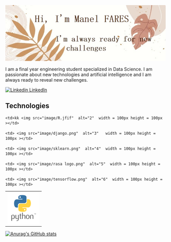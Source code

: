 <p align="center">
  <img src="image/intro.jpg">
</p>


I am a final year engineering student specialized in Data Science. I am passionate about new technologies and artificial intelligence and I am always ready to reveal new challenges.


[![Linkedin](https://i.stack.imgur.com/gVE0j.png) LinkedIn](https://www.linkedin.com/)

## Technologies


<table>
  <tr>
    <td> <img src="image/Python.png"  alt="1"  width = 100px height = 100px ></td>

    <td>kk <img src="image/R.jfif"  alt="2"  width = 100px height = 100px ></td>

    <td> <img src="image/django.png"  alt="3"   width = 100px height = 100px ></td>

    <td> <img src="image/sklearn.png"  alt="4"  width = 100px height = 100px ></td>
    
    <td> <img src="image/rasa logo.png"  alt="5"  width = 100px height = 100px ></td>
    
    <td> <img src="image/tensorflow.png"  alt="6"  width = 100px height = 100px ></td>
  </tr>
</table>


[![Anurag's GitHub stats](https://github-readme-stats.vercel.app/api?username=Manel-Fares&count_private=true&show_icons=true&theme=radical)
](https://github.com/anuraghazra/github-readme-stats)


<!--
**Manel-Fares/Manel-Fares** is a ✨ _special_ ✨ repository because its `README.md` (this file) appears on your GitHub profile.



Here are some ideas to get you started:


- 🔭 I’m currently working on decision support system based on ontology learning
- 🌱 I’m currently learning Data Science : NLP, Deep Learning, recommendation systems
- 👯 I’m looking to collaborate on ...
- 🤔 I’m looking for help with ...
- 💬 Ask me about ...
- 📫 How to reach me: ...
- 😄 Pronouns: ...
- ⚡ Fun fact: ...
-->
